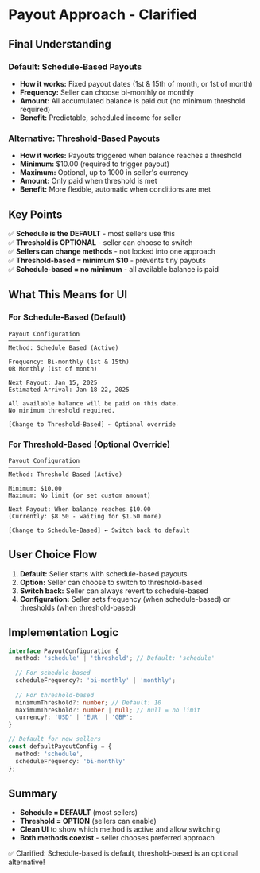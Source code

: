 # Payout Approach - Clarified

## Final Understanding

### Default: Schedule-Based Payouts
- **How it works:** Fixed payout dates (1st & 15th of month, or 1st of month)
- **Frequency:** Seller can choose bi-monthly or monthly
- **Amount:** All accumulated balance is paid out (no minimum threshold required)
- **Benefit:** Predictable, scheduled income for seller

### Alternative: Threshold-Based Payouts
- **How it works:** Payouts triggered when balance reaches a threshold
- **Minimum:** $10.00 (required to trigger payout)
- **Maximum:** Optional, up to 1000 in seller's currency
- **Amount:** Only paid when threshold is met
- **Benefit:** More flexible, automatic when conditions are met

## Key Points

✅ **Schedule is the DEFAULT** - most sellers use this  
✅ **Threshold is OPTIONAL** - seller can choose to switch  
✅ **Sellers can change methods** - not locked into one approach  
✅ **Threshold-based = minimum $10** - prevents tiny payouts  
✅ **Schedule-based = no minimum** - all available balance is paid  

## What This Means for UI

### For Schedule-Based (Default)
```
Payout Configuration
────────────────────
Method: Schedule Based (Active)

Frequency: Bi-monthly (1st & 15th)
OR Monthly (1st of month)

Next Payout: Jan 15, 2025
Estimated Arrival: Jan 18-22, 2025

All available balance will be paid on this date.
No minimum threshold required.

[Change to Threshold-Based] ← Optional override
```

### For Threshold-Based (Optional Override)
```
Payout Configuration
────────────────────
Method: Threshold Based (Active)

Minimum: $10.00
Maximum: No limit (or set custom amount)

Next Payout: When balance reaches $10.00
(Currently: $8.50 - waiting for $1.50 more)

[Change to Schedule-Based] ← Switch back to default
```

## User Choice Flow

1. **Default:** Seller starts with schedule-based payouts
2. **Option:** Seller can choose to switch to threshold-based
3. **Switch back:** Seller can always revert to schedule-based
4. **Configuration:** Seller sets frequency (when schedule-based) or thresholds (when threshold-based)

## Implementation Logic

```typescript
interface PayoutConfiguration {
  method: 'schedule' | 'threshold'; // Default: 'schedule'
  
  // For schedule-based
  scheduleFrequency?: 'bi-monthly' | 'monthly';
  
  // For threshold-based
  minimumThreshold?: number; // Default: 10
  maximumThreshold?: number | null; // null = no limit
  currency?: 'USD' | 'EUR' | 'GBP';
}

// Default for new sellers
const defaultPayoutConfig = {
  method: 'schedule',
  scheduleFrequency: 'bi-monthly'
};
```

## Summary

- **Schedule = DEFAULT** (most sellers)
- **Threshold = OPTION** (sellers can enable)
- **Clean UI** to show which method is active and allow switching
- **Both methods coexist** - seller chooses preferred approach

✅ Clarified: Schedule-based is default, threshold-based is an optional alternative!

